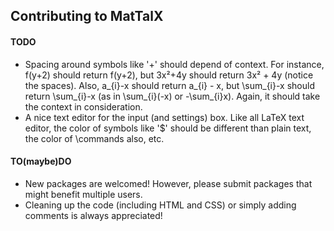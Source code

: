 ## Contributing to MatTalX

#### TODO
- Spacing around symbols like '+' should depend of context. For instance, f(y+2) should return f(y+2), but 3x²+4y should return 3x² + 4y (notice the spaces). Also, a_{i}-x should return a_{i} - x, but \sum_{i}-x should return \sum_{i}-x (as in \sum_{i}(-x) or -\sum_{i}x). Again, it should take the context in consideration.
- A nice text editor for the input (and settings) box. Like all LaTeX text editor, the color of symbols like '$' should be different than plain text, the color of \commands also, etc.

#### TO(maybe)DO
- New packages are welcomed! However, please submit packages that might benefit multiple users.
- Cleaning up the code (including HTML and CSS) or simply adding comments is always appreciated!